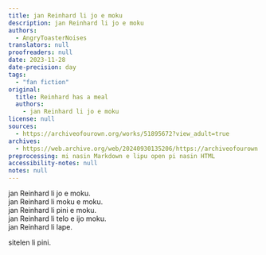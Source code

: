 ```yaml
---
title: jan Reinhard li jo e moku
description: jan Reinhard li jo e moku
authors:
  - AngryToasterNoises
translators: null
proofreaders: null
date: 2023-11-28
date-precision: day
tags:
  - "fan fiction"
original:
  title: Reinhard has a meal
  authors:
    - jan Reinhard li jo e moku
license: null
sources:
  - https://archiveofourown.org/works/51895672?view_adult=true
archives:
  - https://web.archive.org/web/20240930135206/https://archiveofourown.org/works/51895672?view_adult=true
preprocessing: mi nasin Markdown e lipu open pi nasin HTML
accessibility-notes: null
notes: null
---
```


jan Reinhard li jo e moku.  
jan Reinhard li moku e moku.  
jan Reinhard li pini e moku.  
jan Reinhard li telo e ijo moku.  
jan Reinhard li lape.

sitelen li pini.
